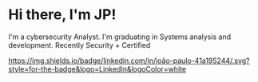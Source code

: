 <h1>Hi there, I'm JP!</h1>

I'm a cybersecurity Analyst. I'm graduating in Systems analysis and development. Recently Security + Certified

https://img.shields.io/badge/linkedin.com/in/joão-paulo-41a195244/.svg?style=for-the-badge&logo=LinkedIn&logoColor=white
